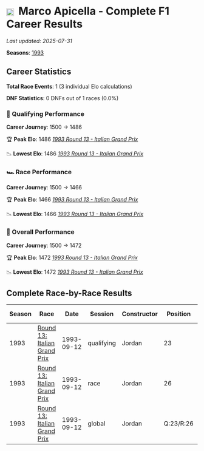 # <img src="https://upload.wikimedia.org/wikipedia/commons/0/03/Flag_of_Italy.svg" alt="Italy" width="20" height="auto" style="vertical-align: middle; margin-right: 5px;" onerror="this.outerHTML='🇮🇹'; this.style.marginRight='5px';"/> Marco Apicella - Complete F1 Career Results

*Last updated: 2025-07-31*

**Seasons**: [1993](../seasons/1993-season-report)

## Career Statistics

**Total Race Events**: 1 (3 individual Elo calculations)

**DNF Statistics**: 0 DNFs out of 1 races (0.0%)

### 🏁 Qualifying Performance
**Career Journey**: 1500 → 1486

🏆 **Peak Elo**: 1486
   *[1993 Round 13 - Italian Grand Prix](../seasons/1993-season-report#round-13-italian-grand-prix)*

📉 **Lowest Elo**: 1486
   *[1993 Round 13 - Italian Grand Prix](../seasons/1993-season-report#round-13-italian-grand-prix)*

### 🏎️ Race Performance
**Career Journey**: 1500 → 1466

🏆 **Peak Elo**: 1466
   *[1993 Round 13 - Italian Grand Prix](../seasons/1993-season-report#round-13-italian-grand-prix)*

📉 **Lowest Elo**: 1466
   *[1993 Round 13 - Italian Grand Prix](../seasons/1993-season-report#round-13-italian-grand-prix)*

### 🌟 Overall Performance
**Career Journey**: 1500 → 1472

🏆 **Peak Elo**: 1472
   *[1993 Round 13 - Italian Grand Prix](../seasons/1993-season-report#round-13-italian-grand-prix)*

📉 **Lowest Elo**: 1472
   *[1993 Round 13 - Italian Grand Prix](../seasons/1993-season-report#round-13-italian-grand-prix)*


## Complete Race-by-Race Results

| Season | Race | Date | Session | Constructor | Position | Starting ELO | ELO Change | Final ELO | Teammate |
|--------|------|------|---------|-------------|----------|--------------|------------|-----------|----------|
| 1993 | [Round 13: Italian Grand Prix](../seasons/1993-season-report#round-13-italian-grand-prix) | 1993-09-12 | qualifying | Jordan | 23 | 1500 | -14 | 1486 | [<img src="https://upload.wikimedia.org/wikipedia/commons/0/05/Flag_of_Brazil.svg" alt="Brazil" width="20" height="auto" style="vertical-align: middle; margin-right: 5px;" onerror="this.outerHTML='🇧🇷'; this.style.marginRight='5px';"/> Rubens Barrichello](rubens-barrichello) |
| 1993 | [Round 13: Italian Grand Prix](../seasons/1993-season-report#round-13-italian-grand-prix) | 1993-09-12 | race | Jordan | 26 | 1500 | -34 | 1466 | [<img src="https://upload.wikimedia.org/wikipedia/commons/0/05/Flag_of_Brazil.svg" alt="Brazil" width="20" height="auto" style="vertical-align: middle; margin-right: 5px;" onerror="this.outerHTML='🇧🇷'; this.style.marginRight='5px';"/> Rubens Barrichello](rubens-barrichello) |
| 1993 | [Round 13: Italian Grand Prix](../seasons/1993-season-report#round-13-italian-grand-prix) | 1993-09-12 | global | Jordan | Q:23/R:26 | 1500 | -28 | 1472 | [<img src="https://upload.wikimedia.org/wikipedia/commons/0/05/Flag_of_Brazil.svg" alt="Brazil" width="20" height="auto" style="vertical-align: middle; margin-right: 5px;" onerror="this.outerHTML='🇧🇷'; this.style.marginRight='5px';"/> Rubens Barrichello](rubens-barrichello) |
